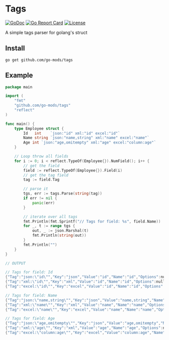 # Tags

[![GoDoc](https://godoc.org/github.com/go-mods/tags?status.svg)](https://godoc.org/github.com/go-mods/tags)
[![Go Report Card](https://goreportcard.com/badge/github.com/go-mods/tags)](https://goreportcard.com/report/github.com/go-mods/tags)
[![License](https://img.shields.io/badge/License-MIT-blue.svg)](https://github.com/go-mods/tags/blob/master/LICENSE)

A simple tags parser for golang's struct

## Install

```shell
go get github.com/go-mods/tags
```

## Example 
```go
package main

import (
    "fmt"
    "github.com/go-mods/tags"
    "reflect"
)

func main() {
    type Employee struct {
        Id   int    `json:"id" xml:"id" excel:"id"`
        Name string `json:"name,string" xml:"name" excel:"name"`
        Age int `json:"age,omitempty" xml:"age" excel:"column:age"`
    }

    // Loop throw all fields
    for i := 0; i < reflect.TypeOf(Employee{}).NumField(); i++ {
        // get the field
        field := reflect.TypeOf(Employee{}).Field(i)
        // get the tag field
        tag := field.Tag

        // parse it
        tgs, err := tags.Parse(string(tag))
        if err != nil {
            panic(err)
        }

        // iterate over all tags
        fmt.Println(fmt.Sprintf("// Tags for field: %s", field.Name))
        for _, t := range tgs {
            out, _ := json.Marshal(t)
            fmt.Println(string(out))
        }
        fmt.Println("")
    }
}

// OUTPUT

// Tags for field: Id
{"Tag":"json:\"id\"","Key":"json","Value":"id","Name":"id","Options":null}
{"Tag":"xml:\"id\"","Key":"xml","Value":"id","Name":"id","Options":null}
{"Tag":"excel:\"id\"","Key":"excel","Value":"id","Name":"id","Options":null}

// Tags for field: Name
{"Tag":"json:\"name,string\"","Key":"json","Value":"name,string","Name":"name","Options":[{"Key":"string","Value":""}]}
{"Tag":"xml:\"name\"","Key":"xml","Value":"name","Name":"name","Options":null}
{"Tag":"excel:\"name\"","Key":"excel","Value":"name","Name":"name","Options":null}

// Tags for field: Age
{"Tag":"json:\"age,omitempty\"","Key":"json","Value":"age,omitempty","Name":"age","Options":[{"Key":"omitempty","Value":""}]}
{"Tag":"xml:\"age\"","Key":"xml","Value":"age","Name":"age","Options":null}
{"Tag":"excel:\"column:age\"","Key":"excel","Value":"column:age","Name":"","Options":[{"Key":"column","Value":"age"}]}
```
